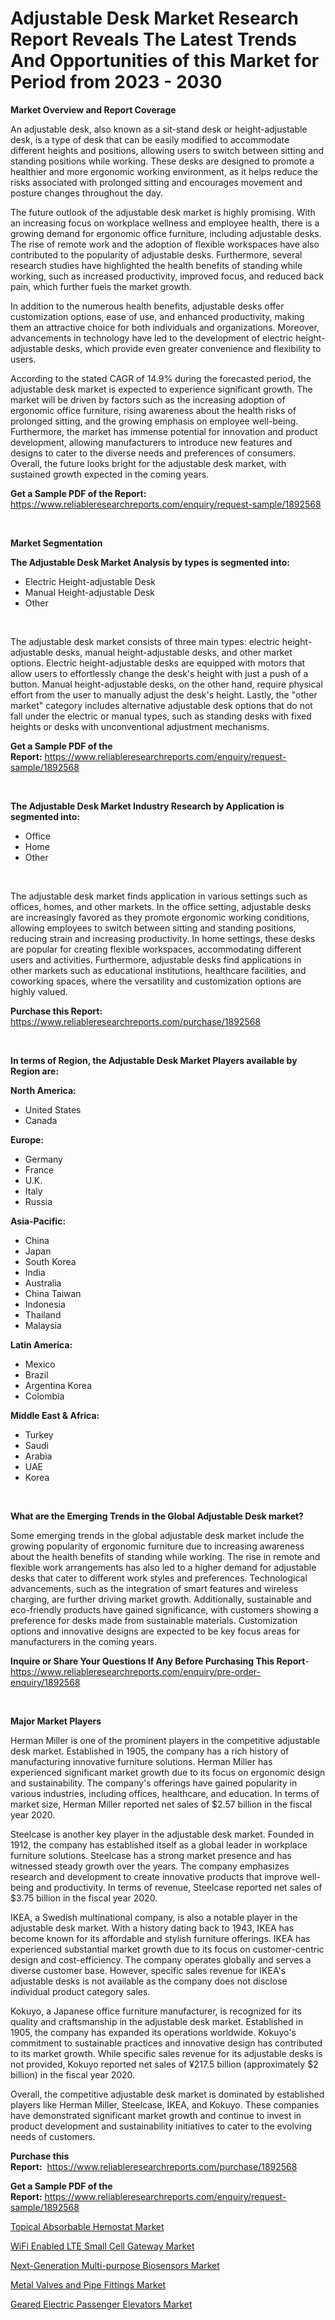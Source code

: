 <p><h1>Adjustable Desk Market Research Report Reveals The Latest Trends And Opportunities of this Market for Period from 2023 - 2030</h1></p><p><strong>Market Overview and Report Coverage</strong></p>
<p><p>An adjustable desk, also known as a sit-stand desk or height-adjustable desk, is a type of desk that can be easily modified to accommodate different heights and positions, allowing users to switch between sitting and standing positions while working. These desks are designed to promote a healthier and more ergonomic working environment, as it helps reduce the risks associated with prolonged sitting and encourages movement and posture changes throughout the day.</p><p>The future outlook of the adjustable desk market is highly promising. With an increasing focus on workplace wellness and employee health, there is a growing demand for ergonomic office furniture, including adjustable desks. The rise of remote work and the adoption of flexible workspaces have also contributed to the popularity of adjustable desks. Furthermore, several research studies have highlighted the health benefits of standing while working, such as increased productivity, improved focus, and reduced back pain, which further fuels the market growth.</p><p>In addition to the numerous health benefits, adjustable desks offer customization options, ease of use, and enhanced productivity, making them an attractive choice for both individuals and organizations. Moreover, advancements in technology have led to the development of electric height-adjustable desks, which provide even greater convenience and flexibility to users.</p><p>According to the stated CAGR of 14.9% during the forecasted period, the adjustable desk market is expected to experience significant growth. The market will be driven by factors such as the increasing adoption of ergonomic office furniture, rising awareness about the health risks of prolonged sitting, and the growing emphasis on employee well-being. Furthermore, the market has immense potential for innovation and product development, allowing manufacturers to introduce new features and designs to cater to the diverse needs and preferences of consumers. Overall, the future looks bright for the adjustable desk market, with sustained growth expected in the coming years.</p></p>
<p><strong>Get a Sample PDF of the Report:</strong> <a href="https://www.reliableresearchreports.com/enquiry/request-sample/1892568">https://www.reliableresearchreports.com/enquiry/request-sample/1892568</a></p>
<p>&nbsp;</p>
<p><strong>Market Segmentation</strong></p>
<p><strong>The Adjustable Desk Market Analysis by types is segmented into:</strong></p>
<p><ul><li>Electric Height-adjustable Desk</li><li>Manual Height-adjustable Desk</li><li>Other</li></ul></p>
<p>&nbsp;</p>
<p><p>The adjustable desk market consists of three main types: electric height-adjustable desks, manual height-adjustable desks, and other market options. Electric height-adjustable desks are equipped with motors that allow users to effortlessly change the desk's height with just a push of a button. Manual height-adjustable desks, on the other hand, require physical effort from the user to manually adjust the desk's height. Lastly, the "other market" category includes alternative adjustable desk options that do not fall under the electric or manual types, such as standing desks with fixed heights or desks with unconventional adjustment mechanisms.</p></p>
<p><strong>Get a Sample PDF of the Report:</strong>&nbsp;<a href="https://www.reliableresearchreports.com/enquiry/request-sample/1892568">https://www.reliableresearchreports.com/enquiry/request-sample/1892568</a></p>
<p>&nbsp;</p>
<p><strong>The Adjustable Desk Market Industry Research by Application is segmented into:</strong></p>
<p><ul><li>Office</li><li>Home</li><li>Other</li></ul></p>
<p>&nbsp;</p>
<p><p>The adjustable desk market finds application in various settings such as offices, homes, and other markets. In the office setting, adjustable desks are increasingly favored as they promote ergonomic working conditions, allowing employees to switch between sitting and standing positions, reducing strain and increasing productivity. In home settings, these desks are popular for creating flexible workspaces, accommodating different users and activities. Furthermore, adjustable desks find applications in other markets such as educational institutions, healthcare facilities, and coworking spaces, where the versatility and customization options are highly valued.</p></p>
<p><strong>Purchase this Report:</strong>&nbsp; <a href="https://www.reliableresearchreports.com/purchase/1892568">https://www.reliableresearchreports.com/purchase/1892568</a></p>
<p>&nbsp;</p>
<p><strong>In terms of Region, the Adjustable Desk Market Players available by Region are:</strong></p>
<p>
    <p> <strong> North America: </strong>
        <ul>
            <li>United States</li>
            <li>Canada</li>
        </ul>
        </p> 
    <p> <strong> Europe: </strong>
        <ul>
            <li>Germany</li>
            <li>France</li>
            <li>U.K.</li>
            <li>Italy</li>
            <li>Russia</li>
        </ul>
        </p> 
    <p> <strong> Asia-Pacific: </strong>
        <ul>
            <li>China</li>
            <li>Japan</li>
            <li>South Korea</li>
            <li>India</li>
            <li>Australia</li>
            <li>China Taiwan</li>
            <li>Indonesia</li>
            <li>Thailand</li>
            <li>Malaysia</li>
        </ul>
        </p> 
    <p> <strong> Latin America: </strong>
        <ul>
            <li>Mexico</li>
            <li>Brazil</li>
            <li>Argentina Korea</li>
            <li>Colombia</li>
        </ul>
        </p> 
    <p> <strong> Middle East & Africa: </strong>
        <ul>
            <li>Turkey</li>
            <li>Saudi</li>
            <li>Arabia</li>
            <li>UAE</li>
            <li>Korea</li>
        </ul>
    </p>
    </p>
<p>&nbsp;</p>
<p><strong>What are the Emerging Trends in the Global Adjustable Desk market?</strong></p>
<p><p>Some emerging trends in the global adjustable desk market include the growing popularity of ergonomic furniture due to increasing awareness about the health benefits of standing while working. The rise in remote and flexible work arrangements has also led to a higher demand for adjustable desks that cater to different work styles and preferences. Technological advancements, such as the integration of smart features and wireless charging, are further driving market growth. Additionally, sustainable and eco-friendly products have gained significance, with customers showing a preference for desks made from sustainable materials. Customization options and innovative designs are expected to be key focus areas for manufacturers in the coming years.</p></p>
<p><strong>Inquire or Share Your Questions If Any Before Purchasing This Report</strong>- <a href="https://www.reliableresearchreports.com/enquiry/pre-order-enquiry/1892568">https://www.reliableresearchreports.com/enquiry/pre-order-enquiry/1892568</a></p>
<p>&nbsp;</p>
<p><strong>Major Market Players</strong></p>
<p><p>Herman Miller is one of the prominent players in the competitive adjustable desk market. Established in 1905, the company has a rich history of manufacturing innovative furniture solutions. Herman Miller has experienced significant market growth due to its focus on ergonomic design and sustainability. The company's offerings have gained popularity in various industries, including offices, healthcare, and education. In terms of market size, Herman Miller reported net sales of $2.57 billion in the fiscal year 2020.</p><p>Steelcase is another key player in the adjustable desk market. Founded in 1912, the company has established itself as a global leader in workplace furniture solutions. Steelcase has a strong market presence and has witnessed steady growth over the years. The company emphasizes research and development to create innovative products that improve well-being and productivity. In terms of revenue, Steelcase reported net sales of $3.75 billion in the fiscal year 2020.</p><p>IKEA, a Swedish multinational company, is also a notable player in the adjustable desk market. With a history dating back to 1943, IKEA has become known for its affordable and stylish furniture offerings. IKEA has experienced substantial market growth due to its focus on customer-centric design and cost-efficiency. The company operates globally and serves a diverse customer base. However, specific sales revenue for IKEA's adjustable desks is not available as the company does not disclose individual product category sales.</p><p>Kokuyo, a Japanese office furniture manufacturer, is recognized for its quality and craftsmanship in the adjustable desk market. Established in 1905, the company has expanded its operations worldwide. Kokuyo's commitment to sustainable practices and innovative design has contributed to its market growth. While specific sales revenue for its adjustable desks is not provided, Kokuyo reported net sales of ¥217.5 billion (approximately $2 billion) in the fiscal year 2020.</p><p>Overall, the competitive adjustable desk market is dominated by established players like Herman Miller, Steelcase, IKEA, and Kokuyo. These companies have demonstrated significant market growth and continue to invest in product development and sustainability initiatives to cater to the evolving needs of customers.</p></p>
<p><strong>Purchase this Report:</strong>&nbsp;&nbsp;<a href="https://www.reliableresearchreports.com/purchase/1892568">https://www.reliableresearchreports.com/purchase/1892568</a></p>
<p></p>
<p><strong>Get a Sample PDF of the Report:</strong>&nbsp;<a href="https://www.reliableresearchreports.com/enquiry/request-sample/1892568">https://www.reliableresearchreports.com/enquiry/request-sample/1892568</a></p>
<p><p><a href="https://medium.com/@aashish.reportprime2/decoding-topical-absorbable-hemostat-market-metrics-market-share-trends-and-growth-patterns-0b0b1756971a">Topical Absorbable Hemostat Market</a></p><p><a href="https://medium.com/@krishna_35021/wifi-enabled-lte-small-cell-gateway-market-focuses-on-market-share-size-and-projected-forecast-fcbd36d1f23d">WiFi Enabled LTE Small Cell Gateway Market</a></p><p><a href="https://medium.com/@krish.reportprime/decoding-next-generation-multi-purpose-biosensors-market-metrics-market-share-trends-and-growth-9a1d8bcd69b8">Next-Generation Multi-purpose Biosensors Market</a></p><p><a href="https://medium.com/@vrahul.reportprime/metal-valves-and-pipe-fittings-market-outlook-industry-overview-and-forecast-2023-to-2030-476e05e58ecb">Metal Valves and Pipe Fittings Market</a></p><p><a href="https://medium.com/@charvi.reportprime/geared-electric-passenger-elevators-market-size-cagr-trends-2024-2030-d7dfd1319201">Geared Electric Passenger Elevators Market</a></p></p>